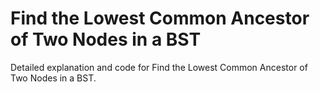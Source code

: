 # Find the Lowest Common Ancestor of Two Nodes in a BST

Detailed explanation and code for Find the Lowest Common Ancestor of Two Nodes in a BST.